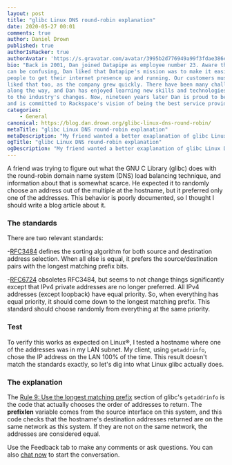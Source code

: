 ```yaml
---
layout: post
title: "glibc Linux DNS round-robin explanation"
date: 2020-05-27 00:01
comments: true
author: Daniel Drown
published: true
authorIsRacker: true
authorAvatar: 'https://s.gravatar.com/avatar/3995b2d776949a99f3fdae386eca40ce'
bio: "Back in 2001, Dan joined Datapipe as employee number 23. Aware that technology
can be confusing, Dan liked that Datapipe's mission was to make it easier for
people to get their internet presence up and running. Our customers must have
liked that too, as the company grew quickly. There have been many challenges
along the way, and Dan has enjoyed learning new skills and technologies to adapt
to the industry's changes. Now, nineteen years later Dan is proud to be a Racker,
and is committed to Rackspace's vision of being the best service provider."
categories:
    - General
canonical: https://blog.dan.drown.org/glibc-linux-dns-round-robin/
metaTitle: "glibc Linux DNS round-robin explanation"
metaDescription: "My friend wanted a better exaplanation of glibc Linux DNS round-robin, so here it is."
ogTitle: "glibc Linux DNS round-robin explanation"
ogDescription: "My friend wanted a better exaplanation of glibc Linux DNS round-robin, so here it is."
---
```


A friend was trying to figure out what the GNU C Library (glibc) does with the
round-robin domain name system (DNS) load balancing technique, and information
about that is somewhat scarce. He expected it to randomly choose an address out
of the multiple at the hostname, but it preferred only one of the addresses.
This behavior is poorly documented, so I thought I should write a blog article
about it.

<!-- more -->

### The standards

There are two relevant standards:

-[RFC3484](https://tools.ietf.org/rfc/rfc3484.txt) defines the sorting algorithm
for both source and destination address selection. When all else is equal, it
prefers the source/destination pairs with the longest matching prefix bits.

-[RFC6724](https://tools.ietf.org/html/rfc6724) obsoletes RFC3484, but seems to
not change things significantly except that IPv4 private addresses are no longer
preferred. All IPv4 addresses (except loopback) have equal priority. So, when
everything has equal priority, it should come down to the longest matching prefix.
This standard should choose randomly from everything at the same priority.

### Test

To verify this works as expected on Linux&reg;, I tested a hostname where one
of the addresses was in my LAN subnet. My client, using `getaddrinfo`, chose the
IP address on the LAN 100% of the time. This result doesn't match the standards
exactly, so let's dig into what Linux glibc actually does.

### The explanation

The [Rule 9: Use the longest matching prefix](https://sourceware.org/git/?p=glibc.git;a=blob_plain;f=sysdeps/posix/getaddrinfo.c;h=c67c5a955cdd2d8eb728caf77a0e39494e7aed0d;hb=HEAD)
section of glibc's `getaddrinfo` is the code that actually chooses the order of
addresses to return. The **prefixlen** variable comes from the source interface
on this system, and this code checks that the hostname's destination addresses
returned are on the same network as this system. If they are not on the same
network, the addresses are considered equal.

Use the Feedback tab to make any comments or ask questions. You can also
[chat now](https://www.rackspace.com/#chat) to start the conversation.

